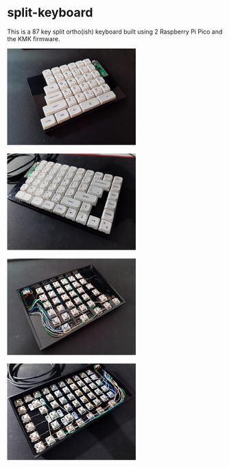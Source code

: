# split-keyboard

This is a 87 key split ortho(ish) keyboard built using 2 Raspberry Pi Pico and the KMK firmware.

<img src="img/img1.jpg" width="300"/>
<br></br>
<img src="img/img2.jpg" width="300"/>
<br></br>
<img src="img/img3.jpg" width="300"/>
<br></br>
<img src="img/img4.jpg" width="300"/>
